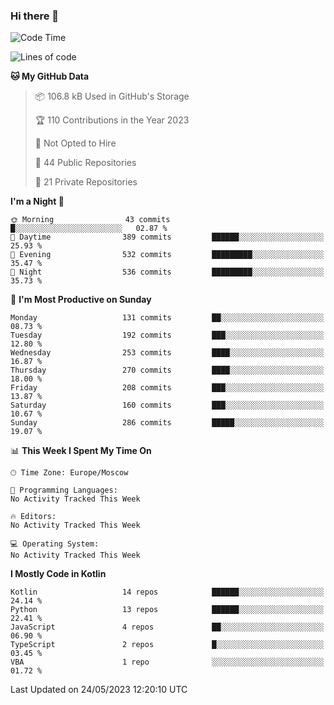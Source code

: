 ### Hi there 👋

<!--
**semwai/semwai** is a ✨ _special_ ✨ repository because its `README.md` (this file) appears on your GitHub profile.

Here are some ideas to get you started:

- 🔭 I’m currently working on ...
- 🌱 I’m currently learning ...
- 👯 I’m looking to collaborate on ...
- 🤔 I’m looking for help with ...
- 💬 Ask me about ...
- 📫 How to reach me: ...
- 😄 Pronouns: ...
- ⚡ Fun fact: ...
-->


<!--START_SECTION:waka-->
![Code Time](http://img.shields.io/badge/Code%20Time-0%20secs-blue)

![Lines of code](https://img.shields.io/badge/From%20Hello%20World%20I%27ve%20Written-1.4%20million%20lines%20of%20code-blue)

**🐱 My GitHub Data** 

> 📦 106.8 kB Used in GitHub's Storage 
 > 
> 🏆 110 Contributions in the Year 2023
 > 
> 🚫 Not Opted to Hire
 > 
> 📜 44 Public Repositories 
 > 
> 🔑 21 Private Repositories 
 > 
**I'm a Night 🦉** 

```text
🌞 Morning                43 commits          █░░░░░░░░░░░░░░░░░░░░░░░░   02.87 % 
🌆 Daytime                389 commits         ██████░░░░░░░░░░░░░░░░░░░   25.93 % 
🌃 Evening                532 commits         █████████░░░░░░░░░░░░░░░░   35.47 % 
🌙 Night                  536 commits         █████████░░░░░░░░░░░░░░░░   35.73 % 
```
📅 **I'm Most Productive on Sunday** 

```text
Monday                   131 commits         ██░░░░░░░░░░░░░░░░░░░░░░░   08.73 % 
Tuesday                  192 commits         ███░░░░░░░░░░░░░░░░░░░░░░   12.80 % 
Wednesday                253 commits         ████░░░░░░░░░░░░░░░░░░░░░   16.87 % 
Thursday                 270 commits         ████░░░░░░░░░░░░░░░░░░░░░   18.00 % 
Friday                   208 commits         ███░░░░░░░░░░░░░░░░░░░░░░   13.87 % 
Saturday                 160 commits         ███░░░░░░░░░░░░░░░░░░░░░░   10.67 % 
Sunday                   286 commits         █████░░░░░░░░░░░░░░░░░░░░   19.07 % 
```


📊 **This Week I Spent My Time On** 

```text
🕑︎ Time Zone: Europe/Moscow

💬 Programming Languages: 
No Activity Tracked This Week

🔥 Editors: 
No Activity Tracked This Week

💻 Operating System: 
No Activity Tracked This Week
```

**I Mostly Code in Kotlin** 

```text
Kotlin                   14 repos            ██████░░░░░░░░░░░░░░░░░░░   24.14 % 
Python                   13 repos            ██████░░░░░░░░░░░░░░░░░░░   22.41 % 
JavaScript               4 repos             ██░░░░░░░░░░░░░░░░░░░░░░░   06.90 % 
TypeScript               2 repos             █░░░░░░░░░░░░░░░░░░░░░░░░   03.45 % 
VBA                      1 repo              ░░░░░░░░░░░░░░░░░░░░░░░░░   01.72 % 
```




 Last Updated on 24/05/2023 12:20:10 UTC
<!--END_SECTION:waka-->
